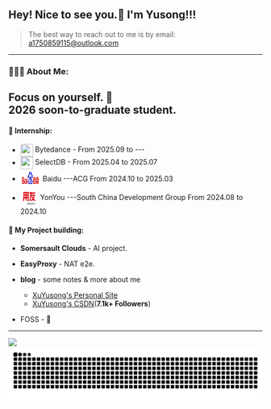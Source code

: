 ## Hey! Nice to see you.👋 I'm Yusong!!! 
> The best way to reach out to me is by email: a1750859115@outlook.com
---
### 👨🏻‍💻  About Me:
**Focus on yourself. 🎯** <br>
**2026 soon-to-graduate student.**
--- 
#### 📑 Internship:
- <div align="left"><img align="center" src="https://genai.owasp.org/wp-content/uploads/2025/02/blogo-67c0f93549138.png" height="25px" width="25px" /> Bytedance - From 2025.09 to ---
- <div align="left"><img align="center" src="https://avatars.githubusercontent.com/u/102591873" height="25px" width="25px" /> SelectDB - From 2025.04 to 2025.07 
- <div align="left"><img align="center" src="static/baidu-logo-Photoroom.png" height="40px" width="40px" /> Baidu  ---ACG  From 2024.10 to 2025.03
- <div align="left"><img align="center" src="static/yonyou-logo-Photoroom.png" height="35px" width="35px" /> YonYou  ---South China Development Group  From 2024.08 to 2024.10

#### 🥳 My Project building:

- **Somersault Clouds** - AI project.

- **EasyProxy** - NAT e2e.

- **blog** - some notes & more about me 
  - [XuYusong's Personal Site](https://xuyusong.xyz/)
  - [XuYusong's CSDN](https://blog.csdn.net/2201_75299492)(**7.1k+ Followers**)

- FOSS - 💪
---

![](https://github-readme-stats.vercel.app/api?username=cocobond)
<picture>
  <source media="(prefers-color-scheme: dark)" srcset="https://raw.githubusercontent.com/cocobond/cocobond/output/github-contribution-grid-snake-dark.svg">
  <source media="(prefers-color-scheme: light)" srcset="https://raw.githubusercontent.com/cocobond/cocobond/output/github-contribution-grid-snake.svg">
  <img alt="github-snake" src="https://raw.githubusercontent.com/cocobond/cocobond/output/github-contribution-grid-snake.svg" />
</picture>






